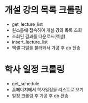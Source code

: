 # 개설 강의 목록 크롤링
- get_lecture_list
- 원스톱에 접속하여 개설 강의 목록 조회
- 조회된 결과를 다운로드(엑셀)
- insert_lecture_list
- 엑셀 파일을 불러와서 가공 후 db 전송

# 학사 일정 크롤링
- get_schedule
- 홈페이지에서 학사일정을 리스트로 보기
- 일정 크롤링 후 가공 후 db 전송
